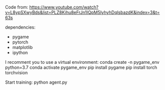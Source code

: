 Code from: https://www.youtube.com/watch?v=L8ypSXwyBds&list=PLZ8Kihu8eFrJn1IQpM5IyhyhDqlsbazdK&index=3&t=63s

dependencies:
- pygame
- pytorch
- matplotlib
- ipython

I recomment you to use a virtual environment:
conda create -n pygame_env python=3.7
conda activate pygame_env
pip install pygame
pip install torch torchvision

Start training:
python agent.py
